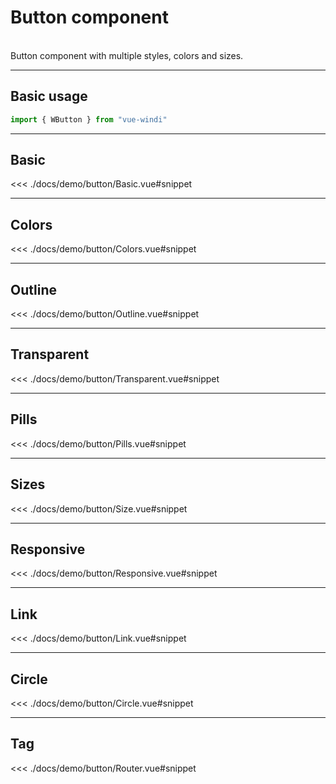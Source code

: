 <script setup>

import demoBasic from "./demo/Basic.vue"
import demoColors from "./demo/Colors.vue"
import demoOutline from "./demo/Outline.vue"
import demoTransparent from "./demo/Transparent.vue"
import demoPills from "./demo/Pills.vue"
import demoSize from "./demo/Size.vue"
import demoLink from "./demo/Link.vue"
import demoCircle from "./demo/Circle.vue"
import demoRouter from "./demo/Router.vue"
import demoResponsive from "./demo/Responsive.vue"

</script>


# Button component

<br />
Button component with multiple styles, colors and sizes.

---
Basic usage
---

```js
import { WButton } from "vue-windi"
```

---
Basic
---

<demoBasic/>

<<< ./docs/demo/button/Basic.vue#snippet

---
Colors
---

<demoColors/>

<<< ./docs/demo/button/Colors.vue#snippet

---
Outline
---
<demoOutline/>

<<< ./docs/demo/button/Outline.vue#snippet

---
Transparent
---
<demoTransparent/>

<<< ./docs/demo/button/Transparent.vue#snippet

---
Pills
---
<demoPills/>

<<< ./docs/demo/button/Pills.vue#snippet

---
Sizes
---
<demoSize/>

<<< ./docs/demo/button/Size.vue#snippet

---
Responsive 
---
<demoResponsive/>

<<< ./docs/demo/button/Responsive.vue#snippet



---
Link
---
<demoLink/>

<<< ./docs/demo/button/Link.vue#snippet

---
Circle
---
<demoCircle/>

<<< ./docs/demo/button/Circle.vue#snippet

---
Tag 
---
<demoRouter/>

<<< ./docs/demo/button/Router.vue#snippet




